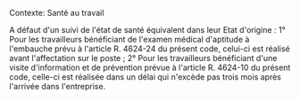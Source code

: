 Contexte: Santé au travail

A défaut d'un suivi de l'état de santé équivalent dans leur Etat d'origine : 1° Pour les travailleurs bénéficiant de l'examen médical d'aptitude à l'embauche prévu à l'article R. 4624-24 du présent code, celui-ci est réalisé avant l'affectation sur le poste ; 2° Pour les travailleurs bénéficiant d'une visite d'information et de prévention prévue à l'article R. 4624-10 du présent code, celle-ci est réalisée dans un délai qui n'excède pas trois mois après l'arrivée dans l'entreprise.